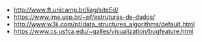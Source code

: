 - <http://www.ft.unicamp.br/liag/siteEd/>
- <https://www.ime.usp.br/~pf/estruturas-de-dados/>
- <http://www.w3ii.com/pt/data_structures_algorithms/default.html>
- <https://www.cs.usfca.edu/~galles/visualization/bugfeature.html>
    

 
 
 
